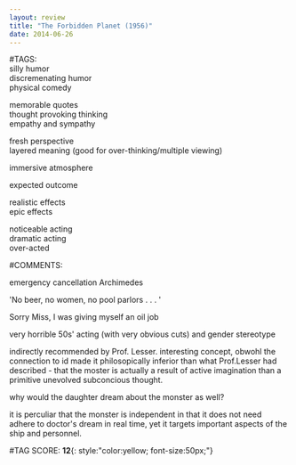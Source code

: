 ```yaml
---  
layout: review  
title: "The Forbidden Planet (1956)"  
date: 2014-06-26  
---  
```

  
#TAGS:  
silly humor  
discremenating humor  
physical comedy  
  
memorable quotes  
thought provoking thinking  
empathy and sympathy  
  
fresh perspective  
layered meaning (good for over-thinking/multiple viewing)  
  
immersive atmosphere  
  
expected outcome  
  
realistic effects  
epic effects  
  
noticeable acting  
dramatic acting  
over-acted  
  
#COMMENTS:  
  
emergency cancellation Archimedes  
  
'No beer, no women, no pool parlors . . . '  
  
Sorry Miss, I was giving myself an oil job  
  
very horrible 50s' acting (with very obvious cuts) and gender stereotype  
  
  
indirectly recommended by Prof. Lesser. interesting concept, obwohl the connection to id made it philosopically inferior than what Prof.Lesser had described - that the moster is actually a result of active imagination than a primitive unevolved subconcious thought.  
  
why would the daughter dream about the monster as well?  
  
it is perculiar that the monster is independent in that it does not need adhere to doctor's dream in real time, yet it targets important aspects of the ship and personnel.  
  
  
  
  
  
#TAG SCORE: **12**{: style:"color:yellow; font-size:50px;"}  
